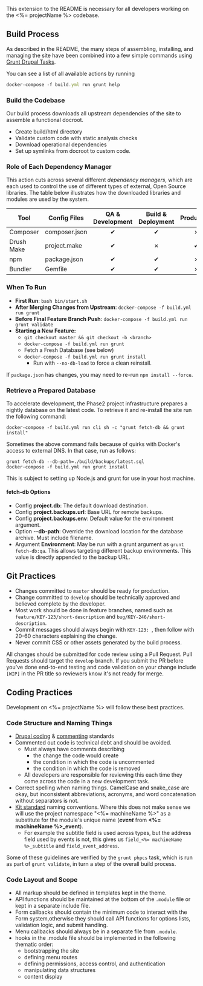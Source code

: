 This extension to the README is necessary for all developers working on the
<%= projectName %> codebase.

## Build Process

As described in the README, the many steps of assembling, installing, and managing
the site have been combined into a few simple commands using [Grunt Drupal Tasks](https://github.com/phase2/grunt-drupal-tasks).

You can see a list of all available actions by running
```js
docker-compose -f build.yml run grunt help
```

### Build the Codebase

Our build process downloads all upstream dependencies of the site to assemble a functional docroot.

  * Create build/html directory
  * Validate custom code with static analysis checks
  * Download operational dependencies
  * Set up symlinks from docroot to custom code.

### Role of Each Dependency Manager

This action cuts across several different *dependency managers*, which are each used to control the use of different types of external, Open Source libraries. The table below illustrates how the downloaded libraries and modules are used by the system.

| Tool | Config Files | QA & Development | Build & Deployment | Production |
| ---- | ------------ | :--------------: | :----------------: | :--------: |
| Composer | composer.json | ✔ | ✔ | ✗ |
| Drush Make | project.make | ✔ | ✗ | ✔ |
| npm | package.json | ✔ | ✔ | ✗ |
| Bundler | Gemfile | ✔ | ✔ | ✗ |

### When To Run

* **First Run**: `bash bin/start.sh`
* **After Merging Changes from Upstream**: `docker-compose -f build.yml run grunt`
* **Before Final Feature Branch Push**: `docker-compose -f build.yml run grunt validate`
* **Starting a New Feature:**
  * `git checkout master && git checkout -b <branch>`
  * `docker-compose -f build.yml run grunt`
  * Fetch a Fresh Database (see below)
  * `docker-compose -f build.yml run grunt install`
    * Run with `--no-db-load` to force a clean reinstall.

If `package.json` has changes, you may need to re-run `npm install --force`.

### Retrieve a Prepared Database

To accelerate development, the Phase2 project infrastructure prepares a nightly database on the latest code. To retrieve it and re-install the site run the following command:

```
docker-compose -f build.yml run cli sh -c "grunt fetch-db && grunt install"
```

Sometimes the above command fails because of quirks with Docker's access to
external DNS. In that case, run as follows:

```
grunt fetch-db --db-path=./build/backups/latest.sql
docker-compose -f build.yml run grunt install
```

This is subject to setting up Node.js and grunt for use in your host machine.

#### fetch-db Options

* Config **project.db**: The default download destination.
* Config **project.backups.url**: Base URL for remote backups.
* Config **project.backups.env**: Default value for the environment argument.
* Option **--db-path**: Override the download location for the database archive. Must include filename.
* Argument **Environment**: May be run with a grunt argument as `grunt fetch-db:qa`. This allows targeting different backup environments. This value is directly appended to the backup URL.

## Git Practices

* Changes committed to `master` should be ready for production.
* Change committed to `develop` should be technically approved and believed complete by the developer.
* Most work should be done in feature branches, named such as `feature/KEY-123/short-description` and `bug/KEY-246/short-description`.
* Commit messages should always begin with `KEY-123: `, then follow with 20-60 characters explaining the change.
* Never commit CSS or other assets generated by the build process.

All changes should be submitted for code review using a Pull Request. Pull Requests should target the `develop` branch. If you submit the PR before you've done end-to-end testing and code validation on your change include `[WIP]` in the PR title so reviewers know it's not ready for merge.

## Coding Practices

Development on <%= projectName %> will follow these best practices.

### Code Structure and Naming Things

* [Drupal coding](http://www.drupal.org/coding-standards) & [commenting](http://www.drupal.org/node/1354) standards
* Commented out code is technical debt and should be avoided.
  * Must always have comments describing
    * the change the code would create
    * the condition in which the code is uncommented
    * the condition in which the code is removed
  * All developers are responsible for reviewing this each time they come across the code in a new development task.
* Correct spelling when naming things. CamelCase and snake_case are okay, but inconsistent abbreviations, acronyms, and word concatenation without separators is not.
* [Kit standard](http://www.drupal.org/project/kit) naming conventions. Where this does not make sense we will use the project namespace "<%= machineName %>" as a substitute for the module's unique name (***event*** from **<%= machineName %>_event**).
  * For example the subtitle field is used across types, but the address field used by events is not, this gives us `field_<%= machineName %>_subtitle` and `field_event_address`.

Some of these guidelines are verified by the `grunt phpcs` task, which is run as part of `grunt validate`, in turn a step of the overall build process.

### Code Layout and Scope

* All markup should be defined in templates kept in the theme.
* API functions should be maintained at the bottom of the `.module` file or kept in a separate include file.
* Form callbacks should contain the minimum code to interact with the Form system,otherwise they should call API functions for options lists, validation logic, and submit handling.
* Menu callbacks should always be in a separate file from `.module`.
* hooks in the .module file should be implemented in the following thematic order:
  * bootstrapping the site
  * defining menu routes
  * defining permissions, access control, and authentication
  * manipulating data structures
  * content display
